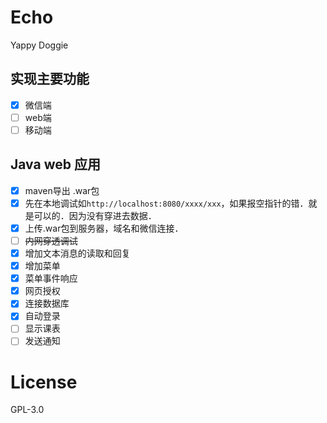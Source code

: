 # Echo

Yappy Doggie



## 实现主要功能
- [x] 微信端
- [ ] web端
- [ ] 移动端

## Java web 应用
- [x] maven导出 .war包
- [x] 先在本地调试如`http://localhost:8080/xxxx/xxx`，如果报空指针的错．就是可以的．因为没有穿进去数据．
- [x] 上传.war包到服务器，域名和微信连接．
- [ ] ~~内网穿透调试~~
- [x] 增加文本消息的读取和回复
- [x] 增加菜单
- [x] 菜单事件响应
- [x] 网页授权
- [x] 连接数据库
- [x] 自动登录
- [ ] 显示课表
- [ ] 发送通知
# License
GPL-3.0
